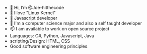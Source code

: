 - 👋 Hi, I’m @Joe-hitthecode
- 👀 I love "Linux Kernel" 
- 🌱 Javascript developer
- 💞️ I'm a computer science major and also a self taught developer 
- 📫 I am available to work on open source project 
- Languages: C#, Python, Javascript, Java
- scripting/Design: HTML, CSS
- Good software engineering principles

<!---
Joe-hitthecode/Joe-hitthecode is a ✨ special ✨ repository because its `README.md` (this file) appears on your GitHub profile.
You can click the Preview link to take a look at your changes.
--->
